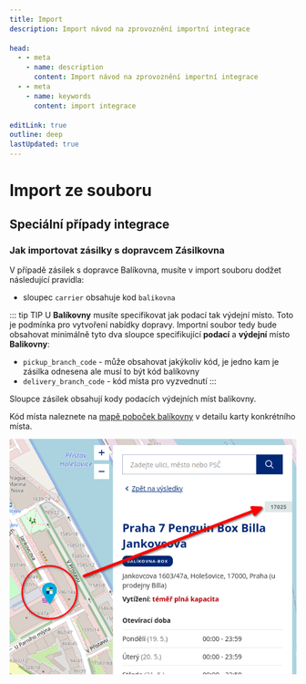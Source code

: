 ```yaml
---
title: Import
description: Import návod na zprovoznění importní integrace

head:
  - - meta
    - name: description
      content: Import návod na zprovoznění importní integrace
  - - meta
    - name: keywords
      content: import integrace
      
editLink: true
outline: deep
lastUpdated: true
---
```


# Import ze souboru


## Speciální případy integrace

### Jak importovat zásilky s dopravcem Zásilkovna

V případě zásilek s dopravce Balíkovna, musíte v import souboru dodžet následující pravidla:
 - sloupec `carrier` obsahuje kod `balikovna`

::: tip TIP
U **Balíkovny** musíte specifikovat jak podací tak výdejní místo. Toto je podmínka pro vytvoření nabídky dopravy. Importní soubor tedy bude obsahovat minimálně tyto dva sloupce specifikující **podací** a **výdejní** místo **Balikovny**:
 - `pickup_branch_code`  - může obsahovat jakýkoliv kód, je jedno kam je zásilka odnesena ale musí to být kód balíkovny
 - `delivery_branch_code` - kód místa pro vyzvednutí
:::

Sloupce zásilek obsahují kody podacích výdejních míst balíkovny.

Kód místa naleznete na [mapě poboček balíkovny](https://www.balikovna.cz/cs/vyhledat-balikovnu) v detailu karty konkrétního místa.

![Pobocky Balikovna mapa](../../../assets/docs/integrations/balikovna-pudo-detail.png)